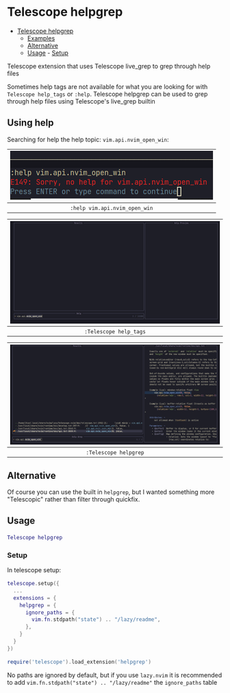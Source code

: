 # Telescope helpgrep

<!--toc:start-->

- [Telescope helpgrep](#telescope-helpgrep)
  - [Examples](#examples)
  - [Alternative](#alternative)
  - [Usage](#usage) - [Setup](#setup)
  <!--toc:end-->

Telescope extension that uses Telescope live_grep to grep through help files

Sometimes help tags are not available for what you are looking for with
`Telescope help_tags` or `:help`. Telescope helpgrep can be used to grep through
help files using Telescope's live_grep builtin

## Using help

Searching for help the help topic: `vim.api.nvim_open_win`:

| ![help](https://github.com/catgoose/telescope-helpgrep.nvim/blob/7c52e4840ee0f404d8f79d3a457d6214a073c1e9/helpgrep3.png "help") |
| :-----------------------------------------------------------------------------------------------------------------------------: |
|                                                  `:help vim.api.nvim_open_win`                                                  |

| ![Telescope helptags](https://github.com/catgoose/telescope-helpgrep.nvim/blob/7c52e4840ee0f404d8f79d3a457d6214a073c1e9/helpgrep1.png "Telescope help_tags") |
| :----------------------------------------------------------------------------------------------------------------------------------------------------------: |
|                                                                    `:Telescope help_tags`                                                                    |

| ![Telescope helpgrep](https://github.com/catgoose/telescope-helpgrep.nvim/blob/7c52e4840ee0f404d8f79d3a457d6214a073c1e9/helpgrep2.png "Telescope helpgrep") |
| :---------------------------------------------------------------------------------------------------------------------------------------------------------: |
|                                                                    `:Telescope helpgrep`                                                                    |

## Alternative

Of course you can use the built in `helpgrep`, but I wanted something more
"Telescopic" rather than filter through quickfix.

## Usage

```lua
Telescope helpgrep
```

### Setup

In telescope setup:

```lua
telescope.setup({
  ...
  extensions = {
    helpgrep = {
      ignore_paths = {
        vim.fn.stdpath("state") .. "/lazy/readme",
      },
    }
  }
})
```

```lua
require('telescope').load_extension('helpgrep')
```

No paths are ignored by default, but if you use `lazy.nvim` it is recommended
to add `vim.fn.stdpath("state") .. "/lazy/readme"` the `ignore_paths` table
